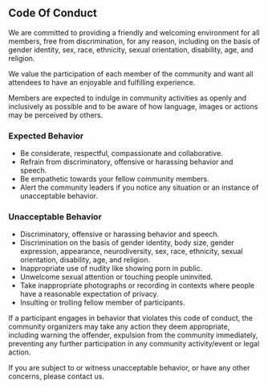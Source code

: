 ## Code Of Conduct

We are committed to providing a friendly and welcoming environment for all
members, free from discrimination, for any reason, including on the basis
of gender identity, sex, race, ethnicity, sexual orientation, disability,
age, and religion.

We value the participation of each member of the community and want all
attendees to have an enjoyable and fulfilling experience.

Members are expected to indulge in community activities as openly and
inclusively as possible and to be aware of how language, images or actions
may be perceived by others.

### Expected Behavior

- Be considerate, respectful, compassionate and collaborative.
- Refrain from discriminatory, offensive or harassing behavior and speech.
- Be empathetic towards your fellow community members.
- Alert the community leaders if you notice any situation or an instance
  of unacceptable behavior.

### Unacceptable Behavior

- Discriminatory, offensive or harassing behavior and speech.
- Discrimination on the basis of gender identity, body size, gender
  expression, appearance, neurodiversity, sex, race, ethnicity, sexual
  orientation, disability, age, and religion.
- Inappropriate use of nudity like showing porn in public.
- Unwelcome sexual attention or touching people uninvited.
- Take inappropriate photographs or recording in contexts where people
  have a reasonable expectation of privacy.
- Insulting or trolling fellow member of participants.

If a participant engages in behavior that violates this code of conduct,
the community organizers may take any action they deem appropriate,
including warning the offender, expulsion from the community immediately,
preventing any further participation in any community activity/event or
legal action.

If you are subject to or witness unacceptable behavior, or have any other
concerns, please contact us.

